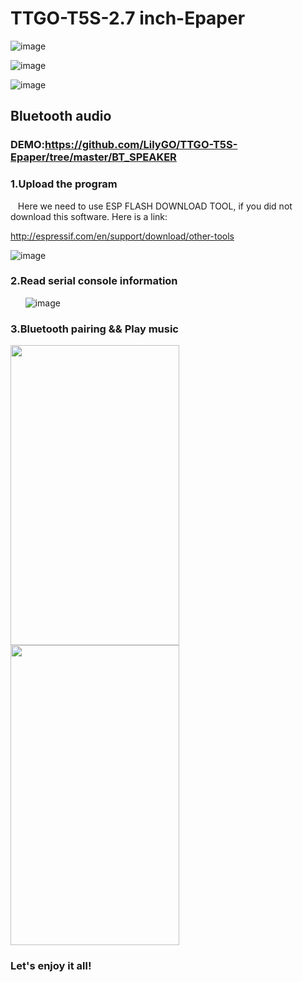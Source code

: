 # TTGO-T5S-2.7 inch-Epaper

![image](https://github.com/LilyGO/TTGO-T5-V1.9-Epaper/blob/master/image/image.jpg)

![image](https://github.com/LilyGO/TTGO-T5-V1.9-Epaper/blob/master/image/9%20(1).jpg)

![image](https://github.com/LilyGO/TTGO-T5-V1.9-Epaper/blob/master/image/8%20(1).jpg)

## Bluetooth audio

### DEMO:https://github.com/LilyGO/TTGO-T5S-Epaper/tree/master/BT_SPEAKER



### 1.Upload the program

    Here we need to use ESP FLASH DOWNLOAD TOOL, if you did not download this software. Here is a link:
    
http://espressif.com/en/support/download/other-tools
    
![image](https://github.com/LilyGO/TTGO-TM-ESP32/blob/master/Image/Screenshot_3.png)
      
### 2.Read serial console information
      
![image](https://github.com/LilyGO/TTGO-TM-ESP32/blob/master/Image/Screenshot_4.png)
      
### 3.Bluetooth pairing && Play music

<img width="270" height="480" src="https://github.com/LilyGO/TTGO-TM-ESP32/blob/master/Image/IMG_20180609_164527.png"/> <img width="270" height="480" src="https://github.com/LilyGO/TTGO-TM-ESP32/blob/master/Image/Screenshot_20180609-164540.png"/>

### Let's enjoy it all!
